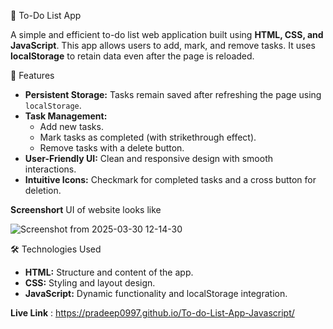 

 📝 To-Do List App

A simple and efficient to-do list web application built using **HTML, CSS, and JavaScript**. This app allows users to add, mark, and remove tasks. It uses **localStorage** to retain data even after the page is reloaded.

 🚀 Features
- **Persistent Storage:** Tasks remain saved after refreshing the page using `localStorage`.
- **Task Management:** 
  - Add new tasks.
  - Mark tasks as completed (with strikethrough effect).
  - Remove tasks with a delete button.
- **User-Friendly UI:** Clean and responsive design with smooth interactions.
- **Intuitive Icons:** Checkmark for completed tasks and a cross button for deletion.

**Screenshort** UI of website looks like





![Screenshot from 2025-03-30 12-14-30](https://github.com/user-attachments/assets/6d50657d-415a-4688-9cb1-cd102d0572f4)



 🛠️ Technologies Used
- **HTML:** Structure and content of the app.
- **CSS:** Styling and layout design.
- **JavaScript:** Dynamic functionality and localStorage integration.

**Live Link** : https://pradeep0997.github.io/To-do-List-App-Javascript/


